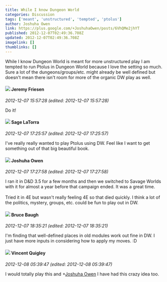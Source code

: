 ```yaml
---
title: While I know Dungeon World
categories: Discussion
tags: ['meant', 'unstructured', 'tempted', 'ptolus']
author: Joshuha Owen
link: https://plus.google.com/+JoshuhaOwen/posts/6VhQMe2jhYT
published: 2012-12-07T02:49:36.708Z
updated: 2012-12-07T02:49:36.708Z
imagelink: []
thumblinks: []
---
```


While I know Dungeon World is meant for more unstructured play I am tempted to run Ptolus in Dungeon World because I love the setting so much. Sure a lot of the dungeons/groups/etc. might already be well defined but doesn&#39;t mean there isn&#39;t room for more of the organic DW play as well.
<div id='comment z120dxhqhy22zlv1023tgrdo1wuhyp0y004'>
  <h4><img src='{{site.baseurl}}//images/avatars/112258979021033246325_photo.jpg'> Jeremy Friesen</h4>
      <p><cite>2012-12-07 15:57:28 (edited: 2012-12-07 15:57:28)</cite></p>
        <p>Do it!</p>
</div>
        

<div id='comment z120dxhqhy22zlv1023tgrdo1wuhyp0y004'>
  <h4><img src='{{site.baseurl}}//images/avatars/117415966179711277938_photo.jpg'> Sage LaTorra</h4>
      <p><cite>2012-12-07 17:25:57 (edited: 2012-12-07 17:25:57)</cite></p>
        <p>I&#39;ve really really wanted to play Ptolus using DW. Feel like I want to get something out of that big beautiful book.</p>
</div>
        

<div id='comment z120dxhqhy22zlv1023tgrdo1wuhyp0y004'>
  <h4><img src='{{site.baseurl}}//images/avatars/110401844879568162779_photo.jpg'> Joshuha Owen</h4>
      <p><cite>2012-12-07 17:27:58 (edited: 2012-12-07 17:27:58)</cite></p>
        <p>I ran it in D&amp;D 3.5 for a few months and then we switched to Savage Worlds with it for almost a year before that campaign ended. It was a great time.<br /><br />Tried it in 4E but wasn&#39;t really feeling 4E so that died quickly. I think a lot of the politics, mystery, groups, etc. could be fun to play out in DW.</p>
</div>
        

<div id='comment z120dxhqhy22zlv1023tgrdo1wuhyp0y004'>
  <h4><img src='{{site.baseurl}}//images/avatars/107122403431806926287_photo.jpg'> Bruce Baugh</h4>
      <p><cite>2012-12-07 18:35:21 (edited: 2012-12-07 18:35:21)</cite></p>
        <p>I&#39;m finding that well-defined places in old modules work out fine in DW. I just have more inputs in considering how to apply my moves. :D</p>
</div>
        

<div id='comment z120dxhqhy22zlv1023tgrdo1wuhyp0y004'>
  <h4><img src='{{site.baseurl}}//images/avatars/109153848828658243123_photo.jpg'> Vincent Quigley</h4>
      <p><cite>2012-12-08 05:39:47 (edited: 2012-12-08 05:39:47)</cite></p>
        <p>I would totally play this and <span class="proflinkWrapper"><span class="proflinkPrefix">+</span><a class="proflink" href="https://plus.google.com/110401844879568162779" oid="110401844879568162779">Joshuha Owen</a></span> I have had this crazy idea too. </p>
</div>
        